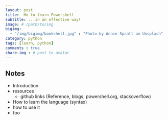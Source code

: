 ```yaml
---
layout: post
title:	Ho to learn Powershell
subtitle: ...in an effective way!
image: # /path/to/img
bigimg:
  - "/img/bigimg/bookshelf.jpg" : "Photo by Annie Spratt on Unsplash"
category: python
tags: [learn, python]
comments : true
share-img : # post to avatar
---
```


Notes
-----

- Introduction
- resources
  - github links (Reference, blogs, powershell.org, stackoverflow)
- How to learn the language (syntax)
- how to use it
- foo

